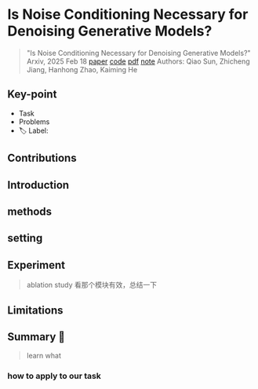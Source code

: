 # Is Noise Conditioning Necessary for Denoising Generative Models?

> "Is Noise Conditioning Necessary for Denoising Generative Models?" Arxiv, 2025 Feb 18
> [paper](http://arxiv.org/abs/2502.13129v1) [code]() [pdf](./2025_02_Arxiv_Is-Noise-Conditioning-Necessary-for-Denoising-Generative-Models-.pdf) [note](./2025_02_Arxiv_Is-Noise-Conditioning-Necessary-for-Denoising-Generative-Models-_Note.md)
> Authors: Qiao Sun, Zhicheng Jiang, Hanhong Zhao, Kaiming He

## Key-point

- Task
- Problems
- :label: Label:

## Contributions

## Introduction

## methods

## setting

## Experiment

> ablation study 看那个模块有效，总结一下

## Limitations

## Summary :star2:

> learn what

### how to apply to our task

